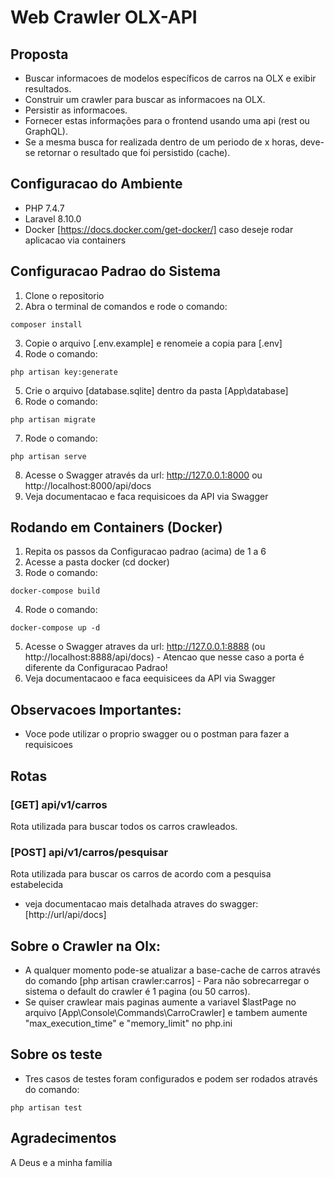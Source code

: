 # Web Crawler OLX-API

## Proposta

- Buscar informacoes de modelos específicos de carros na OLX e exibir resultados.
- Construir um crawler para buscar as informacoes na OLX.
- Persistir as informacoes.
- Fornecer estas informações para o frontend usando uma api (rest ou GraphQL).
- Se a mesma busca for realizada dentro de um periodo de x horas, deve-se retornar o resultado que foi persistido (cache).

## Configuracao do Ambiente

- PHP 7.4.7
- Laravel 8.10.0
- Docker [https://docs.docker.com/get-docker/] caso deseje rodar aplicacao via containers


## Configuracao Padrao do Sistema

1. Clone o repositorio
2. Abra o terminal de comandos e rode o comando:
```
composer install
```
3. Copie o arquivo [.env.example] e renomeie a copia para [.env]
4. Rode o comando:
```
php artisan key:generate
```
5. Crie o arquivo [database.sqlite] dentro da pasta [App\database]
6. Rode o comando:
```
php artisan migrate
```
7. Rode o comando:
```
php artisan serve
```
8. Acesse o Swagger através da  url: http://127.0.0.1:8000 ou http://localhost:8000/api/docs
9. Veja documentacao e faca requisicoes da API via Swagger

## Rodando em Containers (Docker)
1. Repita os passos da Configuracao padrao (acima) de 1 a 6
2. Acesse a pasta docker (cd docker)
3. Rode o comando:
```
docker-compose build
```
4. Rode o comando:
```
docker-compose up -d
```
5. Acesse o Swagger atraves da  url: http://127.0.0.1:8888 (ou http://localhost:8888/api/docs) - Atencao que nesse caso a porta é diferente da Configuracao Padrao!
6. Veja documentacaoo e faca eequisicees da API via Swagger

## Observacoes Importantes:
* Voce pode utilizar o proprio swagger ou o postman para fazer a requisicoes


## Rotas

### [GET] api/v1/carros
Rota utilizada para buscar todos os carros crawleados.

### [POST] api/v1/carros/pesquisar
Rota utilizada para buscar os carros de acordo com a pesquisa estabelecida

* veja documentacao mais detalhada atraves do swagger: [http://url/api/docs]


## Sobre o Crawler na Olx:
* A qualquer momento pode-se atualizar a base-cache de carros através do comando [php artisan crawler:carros] - Para não sobrecarregar o sistema o default do crawler é 1 pagina (ou 50 carros).
* Se quiser crawlear mais paginas aumente a variavel $lastPage no arquivo [App\Console\Commands\CarroCrawler] e tambem aumente "max_execution_time" e "memory_limit" no php.ini

## Sobre os teste
* Tres casos de testes foram configurados e podem ser rodados através do comando:
```
php artisan test
```

## Agradecimentos
A Deus e a minha familia 
